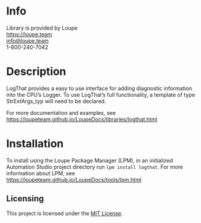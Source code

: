 # Info
Library is provided by Loupe  
https://loupe.team  
info@loupe.team  
1-800-240-7042  

# Description
LogThat provides a easy to use interface for adding diagnostic information into the CPU’s Logger. To use LogThat’s full functionality, a template of type StrExtArgs_typ will need to be declared.

For more documentation and examples, see https://loupeteam.github.io/LoupeDocs/libraries/logthat.html

# Installation
To install using the Loupe Package Manager (LPM), in an initialized Automation Studio project directory run `lpm install logthat`. For more information about LPM, see https://loupeteam.github.io/LoupeDocs/tools/lpm.html

## Licensing

This project is licensed under the [MIT License](LICENSE).